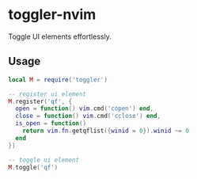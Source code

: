 # toggler-nvim
Toggle UI elements effortlessly.

## Usage

```lua
local M = require('toggler')

-- register ui element
M.register('qf', {
  open = function() vim.cmd('copen') end,
  close = function() vim.cmd('cclose') end,
  is_open = function()
    return vim.fn.getqflist({winid = 0}).winid ~= 0
  end
})

-- toggle ui element
M.toggle('qf')
```
